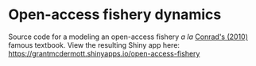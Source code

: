 # Open-access fishery dynamics

Source code for a modeling an open-access fishery *a la* [Conrad's (2010)](ttps://www.amazon.com/Resource-Economics-Jon-M-Conrad-ebook/dp/B00FF76RAK) famous textbook. View the resulting Shiny app here: https://grantmcdermott.shinyapps.io/open-access-fishery
